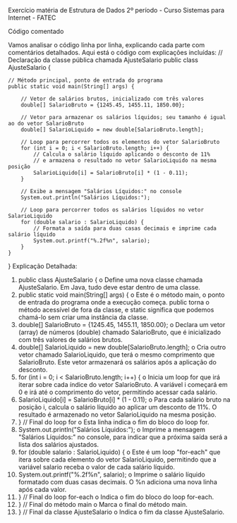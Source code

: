 Exercício matéria de Estrutura de Dados 2º período - Curso Sistemas para Internet - FATEC

Código comentado

Vamos analisar o código linha por linha, explicando cada parte com comentários detalhados. Aqui está o código com explicações incluídas:
// Declaração da classe pública chamada AjusteSalario
public class AjusteSalario {  

    // Método principal, ponto de entrada do programa
    public static void main(String[] args) {  

        // Vetor de salários brutos, inicializado com três valores
        double[] SalarioBruto = {1245.45, 1455.11, 1850.00};  

        // Vetor para armazenar os salários líquidos; seu tamanho é igual ao do vetor SalarioBruto
        double[] SalarioLiquido = new double[SalarioBruto.length];  

        // Loop para percorrer todos os elementos do vetor SalarioBruto
        for (int i = 0; i < SalarioBruto.length; i++) {  
            // Calcula o salário líquido aplicando o desconto de 11%
            // e armazena o resultado no vetor SalarioLiquido na mesma posição
            SalarioLiquido[i] = SalarioBruto[i] * (1 - 0.11);  
        }  

        // Exibe a mensagem "Salários Líquidos:" no console
        System.out.println("Salários Líquidos:");  

        // Loop para percorrer todos os salários líquidos no vetor SalarioLiquido
        for (double salario : SalarioLiquido) {  
            // Formata a saída para duas casas decimais e imprime cada salário líquido
            System.out.printf("%.2f%n", salario);  
        }  
    }  
}
Explicação Detalhada:
1.	public class AjusteSalario {
o	Define uma nova classe chamada AjusteSalario. Em Java, tudo deve estar dentro de uma classe.
2.	public static void main(String[] args) {
o	Este é o método main, o ponto de entrada do programa onde a execução começa. public torna o método acessível de fora da classe, e static significa que podemos chamá-lo sem criar uma instância da classe.
3.	double[] SalarioBruto = {1245.45, 1455.11, 1850.00};
o	Declara um vetor (array) de números (double) chamado SalarioBruto, que é inicializado com três valores de salários brutos.
4.	double[] SalarioLiquido = new double[SalarioBruto.length];
o	Cria outro vetor chamado SalarioLiquido, que terá o mesmo comprimento que SalarioBruto. Este vetor armazenará os salários após a aplicação do desconto.
5.	for (int i = 0; i < SalarioBruto.length; i++) {
o	Inicia um loop for que irá iterar sobre cada índice do vetor SalarioBruto. A variável i começará em 0 e irá até o comprimento do vetor, permitindo acessar cada salário.
6.	SalarioLiquido[i] = SalarioBruto[i] * (1 - 0.11);
o	Para cada salário bruto na posição i, calcula o salário líquido ao aplicar um desconto de 11%. O resultado é armazenado no vetor SalarioLiquido na mesma posição.
7.	} // Final do loop for
o	Esta linha indica o fim do bloco do loop for.
8.	System.out.println("Salários Líquidos:");
o	Imprime a mensagem "Salários Líquidos:" no console, para indicar que a próxima saída será a lista dos salários ajustados.
9.	for (double salario : SalarioLiquido) {
o	Este é um loop "for-each" que itera sobre cada elemento do vetor SalarioLiquido, permitindo que a variável salario receba o valor de cada salário líquido.
10.	System.out.printf("%.2f%n", salario);
o	Imprime o salário líquido formatado com duas casas decimais. O %n adiciona uma nova linha após cada valor.
11.	} // Final do loop for-each
o	Indica o fim do bloco do loop for-each.
12.	} // Final do método main
o	Marca o final do método main.
13.	} // Final da classe AjusteSalario
o	Indica o fim da classe AjusteSalario.
